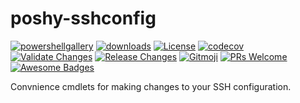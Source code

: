 # poshy-sshconfig

[![powershellgallery](https://img.shields.io/powershellgallery/v/poshy-sshconfig.svg)](https://www.powershellgallery.com/packages/poshy-sshconfig)
[![downloads](https://img.shields.io/powershellgallery/dt/poshy-sshconfig.svg)](https://www.powershellgallery.com/packages/poshy-sshconfig)
[![License](https://img.shields.io/github/license/pwshrc/poshy-sshconfig)](./LICENSE.txt)
[![codecov](https://codecov.io/gh/pwshrc/poshy-sshconfig/branch/main/graph/badge.svg)](https://codecov.io/gh/pwshrc/poshy-sshconfig)
[![Validate Changes](https://github.com/pwshrc/poshy-sshconfig/actions/workflows/validate.yml/badge.svg)](https://github.com/pwshrc/poshy-sshconfig/actions/workflows/validate.yml)
[![Release Changes](https://github.com/pwshrc/poshy-sshconfig/actions/workflows/release.yml/badge.svg)](https://github.com/pwshrc/poshy-sshconfig/actions/workflows/release.yml)
[![Gitmoji](https://img.shields.io/badge/gitmoji-%20😜%20😍-FFDD67.svg?style=flat-square)](https://gitmoji.carloscuesta.me/)
[![PRs Welcome](https://img.shields.io/badge/PRs-welcome-brightgreen.svg?style=flat-square)](http://makeapullrequest.com)
[![Awesome Badges](https://img.shields.io/badge/badges-awesome-green.svg)](https://github.com/Naereen/badges)

Convnience cmdlets for making changes to your SSH configuration.